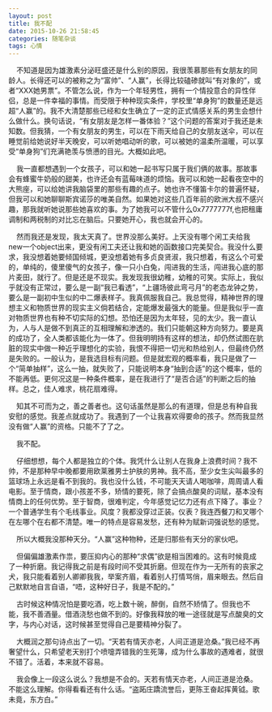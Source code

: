 ```yaml
---
layout: post
title: 我不配
date: 2015-10-26 21:58:45
categories: 随笔杂谈
tags: 心情 
---
```


&#160;&#160;&#160;&#160;不知道是因为雄激素分泌旺盛还是什么别的原因，我很羡慕那些有女朋友的同龄人。长得还可以的被称之为“富帅”、“人赢”，长得比较磕碜就叫“有对象的”，或者“XXX她男票”。不管怎么说，作为一个年轻男性，拥有一个情投意合的异性伴侣，总是一件幸福的事情。而受限于种种现实条件，学校里“单身狗”的数量还是远超“人赢”的。我不大清楚那些已经和女生确立了一定的正式情感关系的男生会想什么做什么。换句话说，“有女朋友是怎样一番体验？”这个问题的答案对于我还是未知数。但我猜，一个有女朋友的男生，可以在下雨天给自己的女朋友送伞，可以在睡觉前给她说好半天晚安，可以听她唱动听的歌，可以被她的温柔所温暖，可以享受“单身狗”们充满艳羡与愤懑的目光。大概如此吧。

&#160;&#160;&#160;&#160;我一直都想遇到一个女孩子，可以和她一起书写只属于我们俩的故事。那故事会有蜂蜜牛奶般的甜美，也许还会有蓝莓味道的烦恼。我可以和她一起看夜空中的大熊座，可以给她讲我脑袋里的那些有趣的点子。她也许不懂笛卡尔的普遍怀疑，但我可以和她聊聊斯宾诺莎的唯美自然。如果她对这些几百年前的欧洲大叔不感兴趣，那我就听她说那些她喜欢的事。为了她我可以不管什么0x7777777f,也把租庸调制和两税制的对比忘在脑后。只要她开心，我也就会开心的。

&#160;&#160;&#160;&#160;然而我还是发现，我太天真了。世界没那么美好。上天没有哪个闲工夫给我new一个object出来，更没有闲工夫还让我和她的函数接口完美契合。我没什么要求，我没想着她要倾国倾城，更没想着她有多贞良贤淑，我只想着，有这么个可爱的，单纯的，傻里傻气的女孩子，像一只小白兔，闯进我的生活，闯进我心底的那片麦田，就行了。但是还是不现实。我发现我很幼稚，幼稚的可笑。实际上，我似乎就没有正常过，要么是一副“我已看透”，“上疆场彼此弯弓月”的老态龙钟之势，要么是一副初中生似的中二爆表样子。我真佩服我自己。我总觉得，精神世界的理想主义和物质世界的现实主义倘若结合，定能爆发最强大的能量。但是我似乎一直对物质世界也有种不切实际的幻想。恐怕还是因为太年轻，见的太少。我一直认为，人与人是做不到真正的互相理解和渗透的。我们只能朝这种方向努力。要是真的成功了，全人类都该能化为一体了。但我明明持有这样的想法，却仍然试图在肮脏的现实中做一种近乎理想化的实验，我恨不得把一切光和热给别人，但最终仍然是失败的。一般认为，是我选目标有问题。但是就宏观的概率看，我只是做了一个“简单抽样”，这么一抽，就失败了，只能说明本身“抽到合适”的这个概率，低的不能再低。更何况这是一种条件概率，是在我进行了“是否合适”的判断之后的抽样。总之，佳人难求，桃花扇难得。

&#160;&#160;&#160;&#160;知其不可而为之，善之善者也。这句话虽然是那么的有道理，但是总有种自我安慰的感觉。我差点就成功了。我遇到了一个让我喜欢得要命的孩子。然而我显然没有做“人赢”的资格。只能不了了之。

&#160;&#160;&#160;&#160;我不配。

&#160;&#160;&#160;&#160;仔细想想，每个人都是独立的个体。我凭什么让别人在我身上浪费时间？我不帅，不是那种早中晚都要用欧莱雅男士护肤的男神。我不高，至少女生尖叫最多的篮球场上永远是看不到我的。我也没什么钱，不可能天天请人喝咖啡，周周请人看电影。至于情商，跟小孩差不多，矫情的要死，除了会搞点酸臭的词赋，基本没有情商上的任何优势。至于智商，很难判定，今年感觉记忆力还有点下降了。事业？一个普通学生有个毛线事业。风度？我都没穿过正装。仪表？我连西餐刀和叉哪个在左哪个在右都不清楚。唯一的特点是容易发愁，还有种为赋新词强说愁的感觉。

&#160;&#160;&#160;&#160;所以大概我没那种天分。“人赢”这种物种，还是归那些有天分的家伙吧。

&#160;&#160;&#160;&#160;但偏偏雄激素作祟，要压抑内心的那种“求偶”欲是相当困难的。这有时候竟成了一种折磨。我记得我之前是有段时间不受其折磨。但现在作为一无所有的丧家之犬，我只能看着别人卿卿我我，举案齐眉，看着别人打情骂俏，眉来眼去。然后自己默默地自言自语，“唔，这种好日子，我是不配的。”

&#160;&#160;&#160;&#160;古时候这种情况怕是要吃酒，吃上数十碗，醉倒，自然不矫情了。但我也不能，我不善酒量。借酒浇愁也做不到的。好像我释放的唯一途径就是写点酸臭的文字，与内心对话，这时候甚至觉得自己是要精神分裂了。

&#160;&#160;&#160;&#160;大概润之那句诗点出了一切。“天若有情天亦老，人间正道是沧桑。”我已经不再奢望什么，只希望老天别打个喷嚏弄错我的生死簿，成为什么事故的遇难者，就很不错了。活着，本来就不容易。

&#160;&#160;&#160;&#160;我会像上一段这么说么？我想是不会的。天若有情天亦老，人间正道是沧桑。不能这么理解。你得看看还有什么话。“盗跖庄蹻流誉后，更陈王奋起挥黄钺。歌未竟，东方白。”






